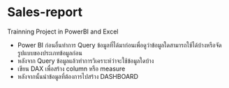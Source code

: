 # Sales-report
Trainning Project in PowerBI and Excel 
- Power BI ก่อนอื่นทำการ Query ข้อมูลที่ได้มาก่อนเพื่อดูว่าข้อมูลใดสามารถใช้ได้บ้างหรือจัดรูปแบบของประเภทข้อมูลก่อน
- หลังจาก Query ข้อมูลแล้วทำการวิเคราะห์ว่าจะใช้ข้อมูลใดบ้าง
- เขียน DAX เพื่อสร้าง column หรือ measure 
- หลังจากนั้นนำข้อมูลที่ต้องการไปสร้าง DASHBOARD 
